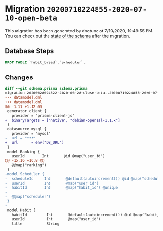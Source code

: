 # Migration `20200710224855-2020-07-10-open-beta`

This migration has been generated by dnatuna at 7/10/2020, 10:48:55 PM.
You can check out the [state of the schema](./schema.prisma) after the migration.

## Database Steps

```sql
DROP TABLE `habit_bread`.`scheduler`;
```

## Changes

```diff
diff --git schema.prisma schema.prisma
migration 20200628024522-2020-06-28-close-beta..20200710224855-2020-07-10-open-beta
--- datamodel.dml
+++ datamodel.dml
@@ -1,11 +1,12 @@
 generator client {
   provider = "prisma-client-js"
+  binaryTargets = ["native", "debian-openssl-1.1.x"]
 }
 datasource mysql {
   provider = "mysql"
-  url = "***"
+  url      = env("DB_URL")
 }
 model Ranking {
   userId        Int       @id @map("user_id")
@@ -15,16 +16,8 @@
   @@map("ranking")
 }
-model Scheduler {
-  scheduleId     Int       @default(autoincrement()) @id @map("schedule_id")
-  userId         Int       @map("user_id")
-  habitId        Int       @map("habit_id") @unique
-
-  @@map("scheduler")
-}
-
 model Habit {
   habitId         Int       @default(autoincrement()) @id @map("habit_id")
   userId          Int       @map("user_id")
   title           String
```


